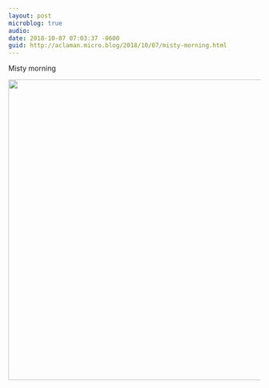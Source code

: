 ```yaml
---
layout: post
microblog: true
audio: 
date: 2018-10-07 07:03:37 -0600
guid: http://aclaman.micro.blog/2018/10/07/misty-morning.html
---
```

Misty morning

<img src="http://micro.alexclaman.com/uploads/2018/49c3a6f0f8.jpg" width="600" height="600" />
